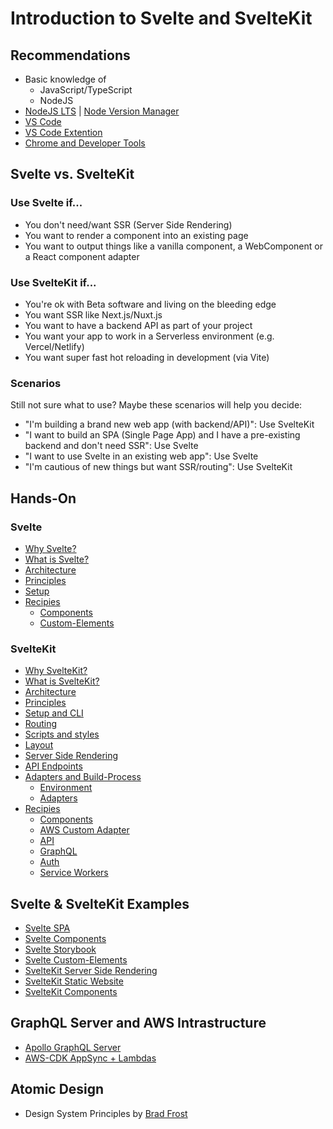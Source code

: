 # Introduction to Svelte and SvelteKit

## Recommendations

- Basic knowledge of
  - JavaScript/TypeScript
  - NodeJS
- [NodeJS LTS](https://nodejs.org/en/download/) | [Node Version Manager](https://nvm.sh)
- [VS Code](https://code.visualstudio.com/download)
- [VS Code Extention](https://marketplace.visualstudio.com/items?itemName=svelte.svelte-vscode)
- [Chrome and Developer Tools](https://chrome.google.com/webstore/detail/svelte-devtools/ckolcbmkjpjmangdbmnkpjigpkddpogn)

## Svelte vs. SvelteKit

### Use Svelte if...

- You don't need/want SSR (Server Side Rendering)
- You want to render a component into an existing page
- You want to output things like a vanilla component, a WebComponent or a React component adapter

### Use SvelteKit if...

- You're ok with Beta software and living on the bleeding edge
- You want SSR like Next.js/Nuxt.js
- You want to have a backend API as part of your project
- You want your app to work in a Serverless environment (e.g. Vercel/Netlify)
- You want super fast hot reloading in development (via Vite)

### Scenarios

Still not sure what to use? Maybe these scenarios will help you decide:

- "I'm building a brand new web app (with backend/API)": Use SvelteKit
- "I want to build an SPA (Single Page App) and I have a pre-existing backend and don't need SSR": Use Svelte
- "I want to use Svelte in an existing web app": Use Svelte
- "I'm cautious of new things but want SSR/routing": Use SvelteKit

## Hands-On

### Svelte

- [Why Svelte?](docs-svelte/intro.md)
- [What is Svelte?](docs-svelte/svelte.md)
- [Architecture](docs-svelte/architecture.md)
- [Principles](docs-svelte/principles.md)
- [Setup](docs-svelte/setup-cli.md)
- [Recipies](docs-svelte/recipies.md)
  - [Components](docs-svelte/recipies-components.md) 
  - [Custom-Elements](docs-svelte/recipies-custom-elements.md)

### SvelteKit

- [Why SvelteKit?](docs-sveltekit/intro.md)
- [What is SvelteKit?](docs-sveltekit/sveltekit.md)
- [Architecture](docs-sveltekit/architecture.md)
- [Principles](docs-sveltekit/principles.md)
- [Setup and CLI](docs-sveltekit/setup-cli.md)
- [Routing](docs-sveltekit/routing.md)
- [Scripts and styles](docs-sveltekit/scripts-styles.md)
- [Layout](docs-sveltekit/layout.md)
- [Server Side Rendering](docs-sveltekit/server-side-rendering.md)
- [API Endpoints](docs-sveltekit/api-endpoints.md)
- [Adapters and Build-Process](docs-sveltekit/build.md)
  - [Environment](docs-sveltekit/build-environment.md) 
  - [Adapters](docs-sveltekit/build-adapters.md)
- [Recipies](docs-sveltekit/recipies.md)
  - [Components](docs-sveltekit/recipies-components.md) 
  - [AWS Custom Adapter](docs-sveltekit/recipies-custom-adapter.md)
  - [API](docs-sveltekit/recipies-api.md)
  - [GraphQL](docs-sveltekit/recipies-graphql.md)  
  - [Auth](docs-sveltekit/recipies-auth.md)
  - [Service Workers](docs-sveltekit/recipies-service-worker.md)

## Svelte & SvelteKit Examples

- [Svelte SPA](examples/spa/README.md)
- [Svelte Components](examples/svelte-components/README.md)
- [Svelte Storybook](examples/svelte-storybook/README.md)
- [Svelte Custom-Elements](examples/svelte-custom-elements/README.md)
- [SvelteKit Server Side Rendering](examples/sveltekit-ssr/README.md)
- [SvelteKit Static Website](examples/sveltekit-static-website/README.md)
- [SvelteKit Components](examples/sveltekit-components/README.md)

## GraphQL Server and AWS Intrastructure

- [Apollo GraphQL Server](examples/graphql-server/packages/local-server/README.md)
- [AWS-CDK AppSync + Lambdas](examples/graphql-server/packages/aws-infrastructure/README.md)

## Atomic Design

- Design System Principles by [Brad Frost](https://atomicdesign.bradfrost.com/)